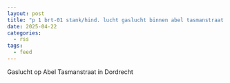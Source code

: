 ```yaml
---
layout: post
title: "p 1 brt-01 stank/hind. lucht gaslucht binnen abel tasmanstraat dordrecht 186632"
date: 2025-04-22
categories: 
  - rss
tags: 
  - feed
---
```


Gaslucht op Abel Tasmanstraat in Dordrecht

